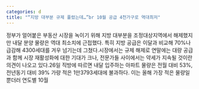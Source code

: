 ```yaml
---
categories: d
title: "“지방 대부분 규제 풀렸는데…”br 10월 공급 4천가구로 역대최저"
---
```

정부가 얼어붙은 부동산 시장을 녹이기 위해 지방 대부분을 조정대상지역에서 해제했지만 내달 분양 물량은 역대 최소치에 근접했다. 특히 지방 공급은 이달과 비교해 70%나 급감해 4300세대를 겨우 넘기는데 그쳤다.시장에서는 규제 해제로 연말에는 대량 공급과 함께 시장 재활성화에 대한 기대가 크나, 전문가들 사이에서는 약세가 지속될 것이란 의견이 나오고 있다.26일 직방에 따르면 내달 입주하는 아파트 물량은 전월 대비 53%, 전년동기 대비 39% 가량 적은 1만3793세대에 불과하다. 이는 올해 가장 적은 물량일뿐더러 연도별 10월